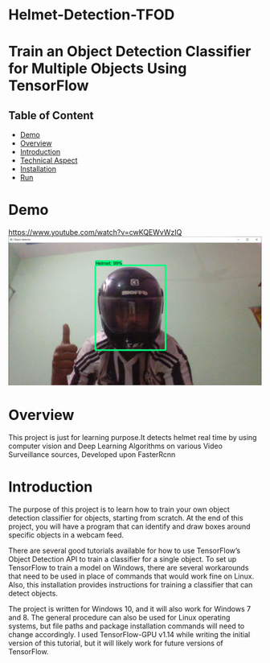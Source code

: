 # Helmet-Detection-TFOD
# Train an Object Detection Classifier for Multiple Objects Using TensorFlow 

## Table of Content
  * [Demo](#demo)
  * [Overview](#overview)
  * [Introduction](#introduction)
  * [Technical Aspect](#technical-aspect)
  * [Installation](#installation)
  * [Run](#run)

# Demo

 https://www.youtube.com/watch?v=cwKQEWvWzIQ
 [![Link to my YouTube video!](https://github.com/pakshi10/Helmet-Detection-TFOD/blob/main/Images/Helmet.jpg)](https://www.youtube.com/watch?v=cwKQEWvWzIQ)

 
# Overview
This project is just for learning purpose.It detects helmet  real time by using computer vision and Deep Learning Algorithms on various Video Surveillance sources, Developed upon FasterRcnn

# Introduction
The purpose of this project is to learn how to train your own  object detection classifier for objects, starting from scratch. At the end of this project, you will have a program that can identify and draw boxes around specific objects in  a webcam feed.

There are several good tutorials available for how to use TensorFlow’s Object Detection API to train a classifier for a single object. To set up TensorFlow to train a model on Windows, there are several workarounds that need to be used in place of commands that would work fine on Linux. Also, this installation provides instructions for training a classifier that can detect objects.

The project is written for Windows 10, and it will also work for Windows 7 and 8. The general procedure can also be used for Linux operating systems, but file paths and package installation commands will need to change accordingly. I used TensorFlow-GPU v1.14 while writing the initial version of this tutorial, but it will likely work for future versions of TensorFlow.


